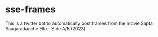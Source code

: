 # sse-frames
This is a twitter bot to automatically post frames from the movie Sapta Saagaradaache Ello - Side A/B (2023)
